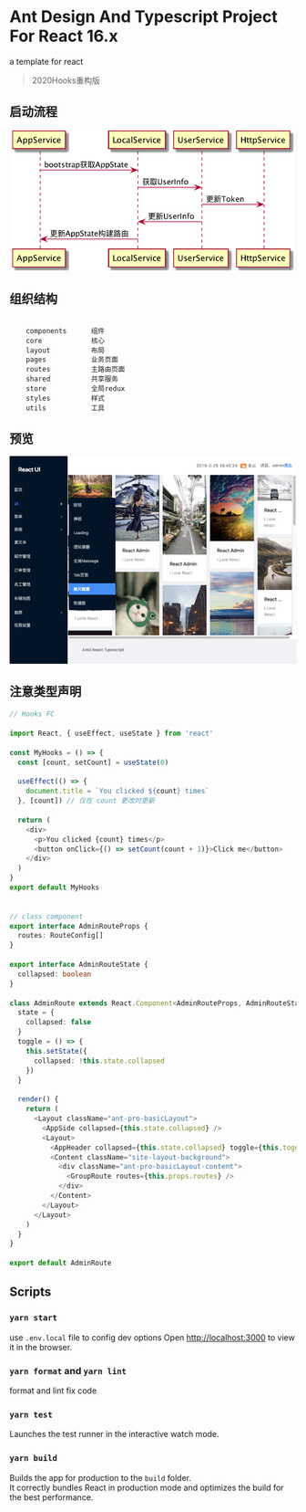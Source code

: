 # Ant Design And Typescript Project For React 16.x

a template for react

> 2020Hooks重构版

## 启动流程

[![AppStart](https://github.com/guobin211/react-news/blob/react-16/images/start.png)](https://github.com/guobin211/react-news)


## 组织结构

```bash
    
    components      组件
    core            核心
    layout          布局
    pages           业务页面
    routes          主路由页面
    shared          共享服务
    store           全局redux
    styles          样式
    utils           工具

```

## 预览

[![React-Ui](https://github.com/guobin211/react-news/blob/react-16/images/react-ui.png)](https://github.com/guobin211/react-news)

## 注意类型声明

```typescript jsx
// Hooks FC

import React, { useEffect, useState } from 'react'

const MyHooks = () => {
  const [count, setCount] = useState(0)

  useEffect(() => {
    document.title = `You clicked ${count} times`
  }, [count]) // 仅在 count 更改时更新

  return (
    <div>
      <p>You clicked {count} times</p>
      <button onClick={() => setCount(count + 1)}>Click me</button>
    </div>
  )
}
export default MyHooks


// class component
export interface AdminRouteProps {
  routes: RouteConfig[]
}

export interface AdminRouteState {
  collapsed: boolean
}

class AdminRoute extends React.Component<AdminRouteProps, AdminRouteState> {
  state = {
    collapsed: false
  }
  toggle = () => {
    this.setState({
      collapsed: !this.state.collapsed
    })
  }

  render() {
    return (
      <Layout className="ant-pro-basicLayout">
        <AppSide collapsed={this.state.collapsed} />
        <Layout>
          <AppHeader collapsed={this.state.collapsed} toggle={this.toggle} />
          <Content className="site-layout-background">
            <div className="ant-pro-basicLayout-content">
              <GroupRoute routes={this.props.routes} />
            </div>
          </Content>
        </Layout>
      </Layout>
    )
  }
}

export default AdminRoute

```

## Scripts

### `yarn start`
use `.env.local` file to config dev options
Open [http://localhost:3000](http://localhost:3000) to view it in the browser.

### `yarn format` and `yarn lint`

format and lint fix code

### `yarn test`

Launches the test runner in the interactive watch mode.<br />

### `yarn build`

Builds the app for production to the `build` folder.<br />
It correctly bundles React in production mode and optimizes the build for the best performance.


